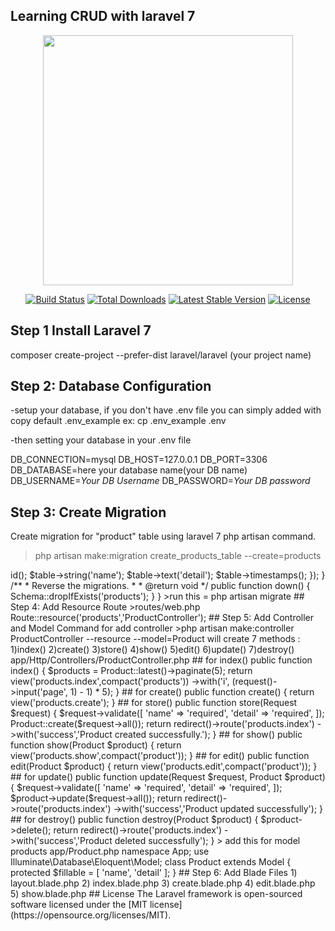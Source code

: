 <h2>Learning CRUD with laravel 7</h2>



<p align="center">
<img src="https://res.cloudinary.com/dtfbvvkyp/image/upload/v1566331377/laravel-logolockup-cmyk-red.svg" width="400">
</p>

<p align="center">
<a href="https://travis-ci.org/laravel/framework"><img src="https://travis-ci.org/laravel/framework.svg" alt="Build Status"></a>
<a href="https://packagist.org/packages/laravel/framework"><img src="https://poser.pugx.org/laravel/framework/d/total.svg" alt="Total Downloads"></a>
<a href="https://packagist.org/packages/laravel/framework"><img src="https://poser.pugx.org/laravel/framework/v/stable.svg" alt="Latest Stable Version"></a>
<a href="https://packagist.org/packages/laravel/framework"><img src="https://poser.pugx.org/laravel/framework/license.svg" alt="License"></a>
</p>

## Step 1 Install Laravel 7

composer create-project --prefer-dist laravel/laravel (your project name)

## Step 2: Database Configuration

-setup your database, if you don't have .env file you can simply added with copy default .env_example
 ex: cp .env_example .env 

-then setting your database in your .env file

DB_CONNECTION=mysql
DB_HOST=127.0.0.1
DB_PORT=3306
DB_DATABASE=here your database name(your DB name)
DB_USERNAME=<i>Your DB Username</i>
DB_PASSWORD=<i>Your DB password</i>

## Step 3: Create Migration 

Create migration for "product" table using laravel 7 php artisan command.

> php artisan make:migration create_products_table --create=products

<?php
 
use Illuminate\Support\Facades\Schema;
use Illuminate\Database\Schema\Blueprint;
use Illuminate\Database\Migrations\Migration;
  
class CreateProductsTable extends Migration
{
    /**
     * Run the migrations.
     *
     * @return void
     */
    public function up()
    {
        Schema::create('products', function (Blueprint $table) {
            $table->id();
            $table->string('name');
            $table->text('detail');
            $table->timestamps();
        });
    }
  
    /**
     * Reverse the migrations.
     *
     * @return void
     */
    public function down()
    {
        Schema::dropIfExists('products');
    }
}


>run this = php artisan migrate 

## Step 4: Add Resource Route

>routes/web.php 

Route::resource('products','ProductController');

## Step 5: Add Controller and Model

Command for add controller
>php artisan make:controller ProductController --resource --model=Product

will create 7 methods :
1)index()
2)create()
3)store()
4)show()
5)edit()
6)update()
7)destroy()

app/Http/Controllers/ProductController.php

## for index()

    public function index()
    {
        $products = Product::latest()->paginate(5);
  
        return view('products.index',compact('products'))
            ->with('i', (request()->input('page', 1) - 1) * 5);
    }

## for create()
public function create()
    {
        return view('products.create');
    }

## for store()
 public function store(Request $request)
    {
        $request->validate([
            'name' => 'required',
            'detail' => 'required',
        ]);
  
        Product::create($request->all());
   
        return redirect()->route('products.index')
                        ->with('success','Product created successfully.');
    }

## for show()
public function show(Product $product)
    {
        return view('products.show',compact('product'));
    }

## for edit()
public function edit(Product $product)
    {
        return view('products.edit',compact('product'));
    } 

## for update()
 public function update(Request $request, Product $product)
    {
        $request->validate([
            'name' => 'required',
            'detail' => 'required',
        ]);
  
        $product->update($request->all());
  
        return redirect()->route('products.index')
                        ->with('success','Product updated successfully');
    }   

## for destroy()
    public function destroy(Product $product)
    {
        $product->delete();
  
        return redirect()->route('products.index')
                        ->with('success','Product deleted successfully');
    }


> add this for model products app/Product.php

namespace App;
  
use Illuminate\Database\Eloquent\Model;
   
class Product extends Model
{
    protected $fillable = [
        'name', 'detail'
    ];
}


## Step 6: Add Blade Files

1) layout.blade.php
2) index.blade.php
3) create.blade.php
4) edit.blade.php
5) show.blade.php

## License

The Laravel framework is open-sourced software licensed under the [MIT license](https://opensource.org/licenses/MIT).
